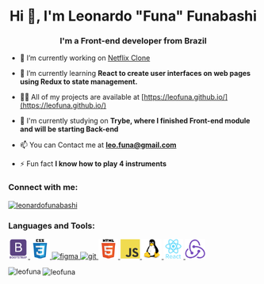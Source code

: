 <h1 align="center">Hi 👋, I'm Leonardo "Funa" Funabashi</h1>
<h3 align="center">I'm a Front-end developer from Brazil</h3>

- 🔭 I’m currently working on [Netflix Clone](https://github.com/LeoFuna/Netflix-Clone)

- 🌱 I’m currently learning **React to create user interfaces on web pages using Redux to state management.**

- 👨‍💻 All of my projects are available at [https://leofuna.github.io/](https://leofuna.github.io/)

- 💬 I'm currently studying on **Trybe, where I finished Front-end module and will be starting Back-end**

- 📫 You can Contact me at **leo.funa@gmail.com**

- ⚡ Fun fact **I know how to play 4 instruments**

<h3 align="left">Connect with me:</h3>
<p align="left">
<a href="https://linkedin.com/in/leonardofunabashi" target="blank"><img align="center" src="https://raw.githubusercontent.com/rahuldkjain/github-profile-readme-generator/master/src/images/icons/Social/linked-in-alt.svg" alt="leonardofunabashi" height="30" width="40" /></a>
</p>

<h3 align="left">Languages and Tools:</h3>
<p align="left"> <a href="https://getbootstrap.com" target="_blank"> <img src="https://raw.githubusercontent.com/devicons/devicon/master/icons/bootstrap/bootstrap-plain-wordmark.svg" alt="bootstrap" width="40" height="40"/> </a> <a href="https://www.w3schools.com/css/" target="_blank"> <img src="https://raw.githubusercontent.com/devicons/devicon/master/icons/css3/css3-original-wordmark.svg" alt="css3" width="40" height="40"/> </a> <a href="https://www.figma.com/" target="_blank"> <img src="https://www.vectorlogo.zone/logos/figma/figma-icon.svg" alt="figma" width="40" height="40"/> </a> <a href="https://git-scm.com/" target="_blank"> <img src="https://www.vectorlogo.zone/logos/git-scm/git-scm-icon.svg" alt="git" width="40" height="40"/> </a> <a href="https://www.w3.org/html/" target="_blank"> <img src="https://raw.githubusercontent.com/devicons/devicon/master/icons/html5/html5-original-wordmark.svg" alt="html5" width="40" height="40"/> </a> <a href="https://developer.mozilla.org/en-US/docs/Web/JavaScript" target="_blank"> <img src="https://raw.githubusercontent.com/devicons/devicon/master/icons/javascript/javascript-original.svg" alt="javascript" width="40" height="40"/> </a> <a href="https://www.linux.org/" target="_blank"> <img src="https://raw.githubusercontent.com/devicons/devicon/master/icons/linux/linux-original.svg" alt="linux" width="40" height="40"/> </a> <a href="https://reactjs.org/" target="_blank"> <img src="https://raw.githubusercontent.com/devicons/devicon/master/icons/react/react-original-wordmark.svg" alt="react" width="40" height="40"/> </a> <a href="https://redux.js.org" target="_blank"> <img src="https://raw.githubusercontent.com/devicons/devicon/master/icons/redux/redux-original.svg" alt="redux" width="40" height="40"/> </a> </p>

<p><img align="left" src="https://github-readme-stats.vercel.app/api/top-langs?username=leofuna&show_icons=true&locale=en&layout=compact" alt="leofuna" /></p>

<p>&nbsp;<img align="center" src="https://github-readme-stats.vercel.app/api?username=leofuna&show_icons=true&locale=en" alt="leofuna" /></p>
